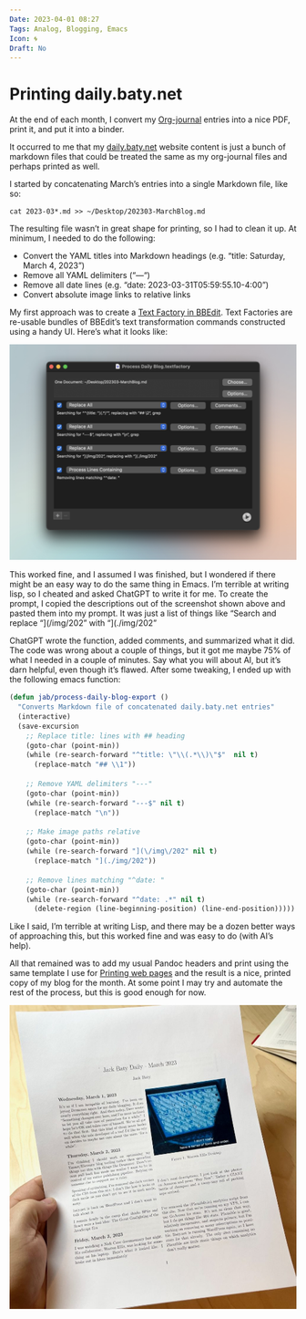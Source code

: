 ```yaml
---
Date: 2023-04-01 08:27
Tags: Analog, Blogging, Emacs
Icon: 🌀
Draft: No
---
```


# Printing daily.baty.net

At the end of each month, I convert my [Org-journal](https://github.com/bastibe/org-journal) entries into a nice PDF, print it, and put it into a binder.

It occurred to me that my [daily.baty.net](https://daily.baty.net/) website content is just a bunch of markdown files that could be treated the same as my org-journal files and perhaps printed as well.

I started by concatenating March’s entries into a single Markdown file, like so:

    cat 2023-03*.md >> ~/Desktop/202303-MarchBlog.md

The resulting file wasn’t in great shape for printing, so I had to clean it up. At minimum, I needed to do the following:

*   Convert the YAML titles into Markdown headings (e.g. “title: Saturday, March 4, 2023”)
*   Remove all YAML delimiters (“—“)
*   Remove all date lines (e.g. “date: 2023-03-31T05:59:55.10-4:00”)
*   Convert absolute image links to relative links

My first approach was to create a [Text Factory in BBEdit](https://www.barebones.com/products/bbedit/benefitsexercise.html). Text Factories are re-usable bundles of BBEdit’s text transformation commands constructed using a handy UI. Here’s what it looks like:

![](_BBEditTextFactory-1024x768.png)

This worked fine, and I assumed I was finished, but I wondered if there might be an easy way to do the same thing in Emacs. I’m terrible at writing lisp, so I cheated and asked ChatGPT to write it for me. To create the prompt, I copied the descriptions out of the screenshot shown above and pasted them into my prompt. It was just a list of things like “Search and replace “](/img/202” with “](./img/202”

ChatGPT wrote the function, added comments, and summarized what it did. The code was wrong about a couple of things, but it got me maybe 75% of what I needed in a couple of minutes. Say what you will about AI, but it’s darn helpful, even though it’s flawed. After some tweaking, I ended up with the following emacs function:

```lisp
(defun jab/process-daily-blog-export ()
  "Converts Markdown file of concatenated daily.baty.net entries"
  (interactive)
  (save-excursion
    ;; Replace title: lines with ## heading
    (goto-char (point-min))
    (while (re-search-forward "^title: \"\\(.*\\)\"$"  nil t)
      (replace-match "## \\1"))

    ;; Remove YAML delimiters "---"
    (goto-char (point-min))
    (while (re-search-forward "---$" nil t)
      (replace-match "\n"))

    ;; Make image paths relative
    (goto-char (point-min))
    (while (re-search-forward "](\/img\/202" nil t)
      (replace-match "](./img/202"))

    ;; Remove lines matching "^date: "
    (goto-char (point-min))
    (while (re-search-forward "^date: .*" nil t)
      (delete-region (line-beginning-position) (line-end-position)))))
```

Like I said, I’m terrible at writing Lisp, and there may be a dozen better ways of approaching this, but this worked fine and was easy to do (with AI’s help).

All that remained was to add my usual Pandoc headers and print using the same template I use for [Printing web pages](https://baty.net/2022/printing-web-pages) and the result is a nice, printed copy of my blog for the month. At some point I may try and automate the rest of the process, but this is good enough for now.

![](_PrintedBlog.jpg)
